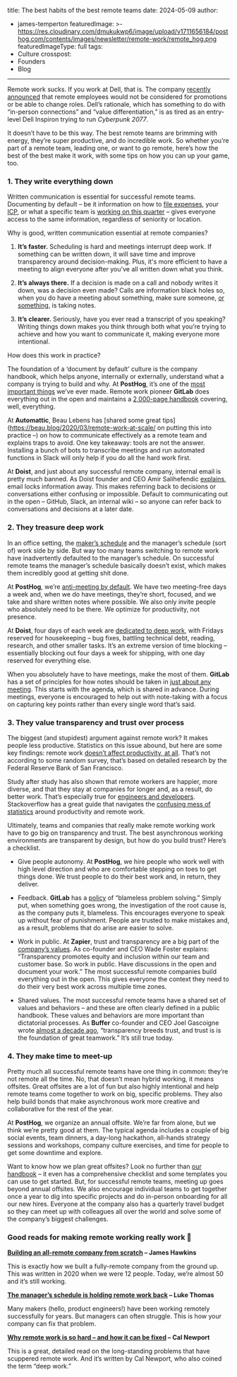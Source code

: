 title: The best habits of the best remote teams
date: 2024-05-09
author:
  - james-temperton
featuredImage: >-
  https://res.cloudinary.com/dmukukwp6/image/upload/v1711656184/posthog.com/contents/images/newsletter/remote-work/remote_hog.png
featuredImageType: full
tags:
  - Culture
crosspost:
  - Founders
  - Blog
---

Remote work sucks. If you work at Dell, that is. The company [recently announced](https://www.businessinsider.com/dell-remote-workers-promotion-return-office-push-flexible-work-2024-3) that remote employees would not be considered for promotions or be able to change roles. Dell’s rationale, which has something to do with “in-person connections” and “value differentiation,” is as tired as an entry-level Dell Inspiron trying to run _Cyberpunk 2077_.

It doesn’t have to be this way. The best remote teams are brimming with energy, they’re super productive, and do incredible work. So whether you’re part of a remote team, leading one, or want to go remote, here’s how the best of the best make it work, with some tips on how you can up your game, too.

### 1. They write everything down

Written communication is essential for successful remote teams. Documenting by default – be it information on how to [file expenses](https://posthog.com/handbook/people/spending-money), your [ICP](https://posthog.com/handbook/who-we-are-building-for), or what a specific team is [working on this quarter](https://posthog.com/teams/product-analytics) – gives everyone access to the same information, regardless of seniority or location.

Why is good, written communication essential at remote companies?

1. **It’s faster.** Scheduling is hard and meetings interrupt deep work. If something can be written down, it will save time and improve transparency around decision-making. Plus, it's more efficient to have a meeting to align everyone after you've all written down what you think.

2. **It’s always there.** If a decision is made on a call and nobody writes it down, was a decision even made? Calls are information black holes so, when you do have a meeting about something, make sure someone, [or something](https://www.sembly.ai), is taking notes.

3. **It’s clearer.** Seriously, have you ever read a transcript of you speaking? Writing things down makes you think through both what you’re trying to achieve and how you want to communicate it, making everyone more intentional.

How does this work in practice?

The foundation of a ‘document by default’ culture is the company handbook, which helps anyone, internally or externally, understand what a company is trying to build and why. At **PostHog**, it’s one of the [most important things](https://posthog.com/handbook) we’ve ever made. Remote work pioneer **GitLab** does everything out in the open and maintains a [2,000-page handbook](https://handbook.gitlab.com/handbook/values/) covering, well, everything.

At **Automattic**, Beau Lebens has [shared some great tips](https://beau.blog/2020/03/remote-work-at-scale/ on putting this into practice –) on how to communicate effectively as a remote team and explains traps to avoid. One key takeaway: tools are not the answer. Installing a bunch of bots to transcribe meetings and run automated functions in Slack will only help if you do all the hard work first.

At **Doist**, and just about any successful remote company, internal email is pretty much banned. As Doist founder and CEO Amir Salihefendic [explains](https://async.twist.com/asynchronous-communication/), email locks information away. This makes referring back to decisions or conversations either confusing or impossible. Default to communicating out in the open – GitHub, Slack, an internal wiki – so anyone can refer back to conversations and decisions at a later date.

### 2. They treasure deep work

In an office setting, the [maker’s schedule](https://www.paulgraham.com/makersschedule.html) and the manager’s schedule (sort of) work side by side. But way too many teams switching to remote work have inadvertently defaulted to the manager’s schedule. On successful remote teams the manager’s schedule basically doesn’t exist, which makes them incredibly good at getting shit done.

At **PostHog**, we’re [anti-meeting by default](https://posthog.com/blog/meetings). We have two meeting-free days a week and, when we do have meetings, they’re short, focused, and we take and share written notes where possible. We also only invite people who absolutely need to be there. We optimize for productivity, not presence.

At **Doist**, four days of each week are [dedicated to deep work](https://async.twist.com/heroes-housekeeping-days/), with Fridays reserved for housekeeping – bug fixes, battling technical debt, reading, research, and other smaller tasks. It’s an extreme version of time blocking – essentially blocking out four days a week for shipping, with one day reserved for everything else.

When you absolutely have to have meetings, make the most of them. **GitLab** has a set of principles for how notes should be taken in [just about any meeting](https://handbook.gitlab.com/handbook/communication/#smart-note-taking-in-meetings). This starts with the agenda, which is shared in advance. During meetings, everyone is encouraged to help out with note-taking with a focus on capturing key points rather than every single word that’s said. 

### 3. They value transparency and trust over process

The biggest (and stupidest) argument against remote work? It makes people less productive. Statistics on this issue abound, but here are some key findings: remote work [doesn’t affect productivity, at all](https://www.bloomberg.com/news/articles/2024-01-16/remote-work-doesn-t-seem-to-affect-productivity-fed-study-finds). That’s not according to some random survey, that’s based on detailed research by the Federal Reserve Bank of San Francisco. 

Study after study has also shown that remote workers are happier, more diverse, and that they stay at companies for longer and, as a result, do better work. That’s especially true for [engineers and developers](https://www.shakebugs.com/blog/why-let-developers-work-remotely/). Stackoverflow has a great guide that navigates the [confusing mess of statistics](https://stackoverflow.blog/2023/11/27/are-remote-workers-more-productive-that-s-the-wrong-question/) around productivity and remote work.

Ultimately, teams and companies that really make remote working work have to go big on transparency and trust. The best asynchronous working environments are transparent by design, but how do you build trust? Here’s a checklist.

- Give people autonomy. At **PostHog**, we hire people who work well with high level direction and who are comfortable stepping on toes to get things done. We trust people to do their best work and, in return, they deliver.

- Feedback. **GitLab** has a [policy](https://handbook.gitlab.com/handbook/values/) of “blameless problem solving.” Simply put, when something goes wrong, the investigation of the root cause is, as the company puts it, blameless. This encourages everyone to speak up without fear of punishment. People are trusted to make mistakes and, as a result, problems that do arise are easier to solve.

- Work in public. At **Zapier**, trust and transparency are a big part of the [company’s values](https://zapier.com/jobs/culture-and-values-at-zapier). As co-founder and CEO Wade Foster explains: “Transparency promotes equity and inclusion within our team and customer base. So work in public. Have discussions in the open and document your work.” The most successful remote companies build everything out in the open. This gives everyone the context they need to do their very best work across multiple time zones.

- Shared values. The most successful remote teams have a shared set of values and behaviors – and these are often clearly defined in a public handbook. These values and behaviors are more important than dictatorial processes. As **Buffer** co-founder and CEO Joel Gascoigne wrote [almost a decade ago](https://buffer.com/resources/why-transparency/), “transparency breeds trust, and trust is is the foundation of great teamwork.” It’s still true today.

### 4. They make time to meet-up

Pretty much all successful remote teams have one thing in common: they’re not remote all the time. No, that doesn’t mean hybrid working, it means offsites. Great offsites are a lot of fun but also highly intentional and help remote teams come together to work on big, specific problems. They also help build bonds that make asynchronous work more creative and collaborative for the rest of the year.

At **PostHog**, we organize an annual offsite. We’re far from alone, but we think we’re pretty good at them. The typical agenda includes a couple of big social events, team dinners, a day-long hackathon, all-hands strategy sessions and workshops, company culture exercises, and time for people to get some downtime and explore. 

Want to know how we plan great offsites? Look no further than [our handbook](https://posthog.com/handbook/company/offsites) – it even has a comprehensive checklist and some templates you can use to get started. But, for successful remote teams, meeting up goes beyond annual offsites. We also encourage individual teams to get together once a year to dig into specific projects and do in-person onboarding for all our new hires. Everyone at the company also has a quarterly travel budget so they can meet up with colleagues all over the world and solve some of the company’s biggest challenges.

### Good reads for making remote working really work 📖

**[Building an all-remote company from scratch](https://posthog.com/founders/remote-culture) – James Hawkins**

This is exactly how we built a fully-remote company from the ground up. This was written in 2020 when we were 12 people. Today, we’re almost 50 and it’s still working.

**[The manager’s schedule is holding remote work back](https://marker.medium.com/the-managers-schedule-is-holding-remote-work-back-f9c1302ac6f3) – Luke Thomas**

Many makers (hello, product engineers!) have been working remotely successfully for years. But managers can often struggle. This is how your company can fix that problem.

**[Why remote work is so hard – and how it can be fixed](https://www.newyorker.com/culture/annals-of-inquiry/can-remote-work-be-fixed) – Cal Newport**

This is a great, detailed read on the long-standing problems that have scuppered remote work. And it’s written by Cal Newport, who also coined the term “deep work.”
